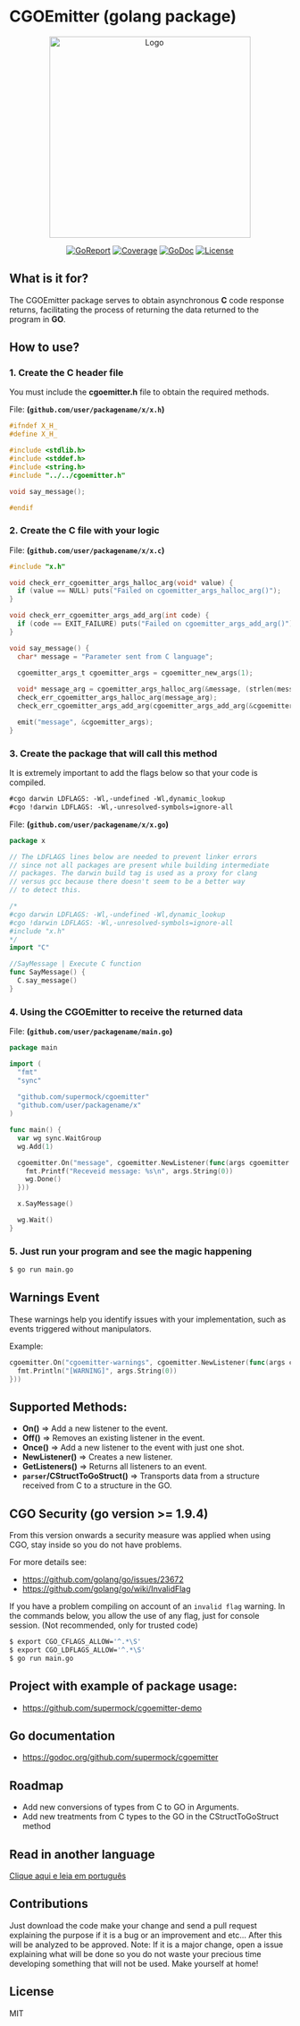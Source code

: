 # **CGOEmitter** (golang package)

<p align="center">
  <img src="cgoemitter.png" alt="Logo" width="360">
</p>
<p align="center">
<a href="https://goreportcard.com/report/github.com/supermock/cgoemitter"><img src="https://goreportcard.com/badge/github.com/supermock/cgoemitter" alt="GoReport"></img></a>
<a href="#"><img src="https://gocover.io/_badge/github.com/supermock/cgoemitter" alt="Coverage"></a>
<a href="https://godoc.org/github.com/supermock/cgoemitter"><img src="https://godoc.org/github.com/supermock/cgoemitter?status.svg" alt="GoDoc"></img></a>
<a href="https://github.com/supermock/cgoemitter/blob/master/LICENSE"><img src="https://img.shields.io/badge/license-MIT-orange.svg" alt="License"></a>
</p>

## What is it for?
The CGOEmitter package serves to obtain asynchronous **C** code response returns, facilitating the process of returning the data returned to the program in **GO**.

## How to use?

### 1. Create the C header file
You must include the **cgoemitter.h** file to obtain the required methods.

File: **(``github.com/user/packagename/x/x.h``)**
```c
#ifndef X_H_
#define X_H_

#include <stdlib.h>
#include <stddef.h>
#include <string.h>
#include "../../cgoemitter.h"

void say_message();

#endif
```

### 2. Create the C file with your logic
File: **(``github.com/user/packagename/x/x.c``)**

```c
#include "x.h"

void check_err_cgoemitter_args_halloc_arg(void* value) {
  if (value == NULL) puts("Failed on cgoemitter_args_halloc_arg()");
}

void check_err_cgoemitter_args_add_arg(int code) {
  if (code == EXIT_FAILURE) puts("Failed on cgoemitter_args_add_arg()");
}

void say_message() {
  char* message = "Parameter sent from C language";

  cgoemitter_args_t cgoemitter_args = cgoemitter_new_args(1);
  
  void* message_arg = cgoemitter_args_halloc_arg(&message, (strlen(message)+1) * sizeof(char));
  check_err_cgoemitter_args_halloc_arg(message_arg);
  check_err_cgoemitter_args_add_arg(cgoemitter_args_add_arg(&cgoemitter_args, &message_arg));

  emit("message", &cgoemitter_args);
}
```

### 3. Create the package that will call this method
It is extremely important to add the flags below so that your code is compiled.

```md
#cgo darwin LDFLAGS: -Wl,-undefined -Wl,dynamic_lookup
#cgo !darwin LDFLAGS: -Wl,-unresolved-symbols=ignore-all
```

File: **(``github.com/user/packagename/x/x.go``)**

```go
package x

// The LDFLAGS lines below are needed to prevent linker errors
// since not all packages are present while building intermediate
// packages. The darwin build tag is used as a proxy for clang
// versus gcc because there doesn't seem to be a better way
// to detect this.

/*
#cgo darwin LDFLAGS: -Wl,-undefined -Wl,dynamic_lookup
#cgo !darwin LDFLAGS: -Wl,-unresolved-symbols=ignore-all
#include "x.h"
*/
import "C"

//SayMessage | Execute C function
func SayMessage() {
  C.say_message()
}
```

### 4. Using the CGOEmitter to receive the returned data

File: **(``github.com/user/packagename/main.go``)**

```go
package main

import (
  "fmt"
  "sync"
  
  "github.com/supermock/cgoemitter"
  "github.com/user/packagename/x"
)

func main() {
  var wg sync.WaitGroup
  wg.Add(1)

  cgoemitter.On("message", cgoemitter.NewListener(func(args cgoemitter.Arguments) {
    fmt.Printf("Receveid message: %s\n", args.String(0))
    wg.Done()
  }))

  x.SayMessage()

  wg.Wait()
}
```

### 5. Just run your program and see the magic happening

```sh
$ go run main.go
```

## Warnings Event
These warnings help you identify issues with your implementation, such as events triggered without manipulators.

Example:

```go
cgoemitter.On("cgoemitter-warnings", cgoemitter.NewListener(func(args cgoemitter.Arguments) {
  fmt.Println("[WARNING]", args.String(0))
}))
```

## Supported Methods:
- **On()** => Add a new listener to the event.
- **Off()** => Removes an existing listener in the event.
- **Once()** => Add a new listener to the event with just one shot.
- **NewListener()** => Creates a new listener.
- **GetListeners()** => Returns all listeners to an event.
- **``parser``/CStructToGoStruct()** => Transports data from a structure received from C to a structure in the GO.

## CGO Security (go version >= 1.9.4)
From this version onwards a security measure was applied when using CGO, stay inside so you do not have problems.

For more details see: 
- https://github.com/golang/go/issues/23672
- https://github.com/golang/go/wiki/InvalidFlag

If you have a problem compiling on account of an `invalid flag` warning. In the commands below, you allow the use of any flag, just for console session. (Not recommended, only for trusted code)

```sh
$ export CGO_CFLAGS_ALLOW='^.*\S'
$ export CGO_LDFLAGS_ALLOW='^.*\S'
$ go run main.go
```

## Project with example of package usage:
- https://github.com/supermock/cgoemitter-demo

## Go documentation
- https://godoc.org/github.com/supermock/cgoemitter

## Roadmap
- Add new conversions of types from C to GO in Arguments.
- Add new treatments from C types to the GO in the CStructToGoStruct method

## Read in another language
[Clique aqui e leia em português](https://github.com/supermock/cgoemitter/blob/master/README-PT-BR.md)

## Contributions
Just download the code make your change and send a pull request explaining the purpose if it is a bug or an improvement and etc... After this will be analyzed to be approved. Note: If it is a major change, open a issue explaining what will be done so you do not waste your precious time developing something that will not be used. Make yourself at home!

## License 
MIT
